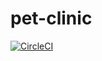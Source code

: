 # pet-clinic

[![CircleCI](https://circleci.com/gh/costel213/pet-clinic/tree/main.svg?style=svg&circle-token=41bb6f60b78e0e104b4ea20b8d9c79476c71336c)](https://circleci.com/gh/costel213/pet-clinic/tree/main)